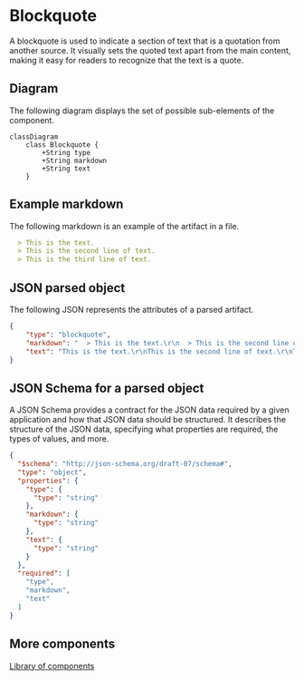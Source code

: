 # Blockquote

A blockquote is used to indicate a section of text that is a quotation from another source. It visually sets the quoted text apart from the main content, making it easy for readers to recognize that the text is a quote.

## Diagram

The following diagram displays the set of possible sub-elements of the component.

```mermaid
classDiagram
    class Blockquote {
        +String type
        +String markdown
        +String text
    }
```

## Example markdown

The following markdown is an example of the artifact in a file.

```md
  > This is the text.
  > This is the second line of text.
  > This is the third line of text.
```

## JSON parsed object

The following JSON represents the attributes of a parsed artifact.

```json
{
    "type": "blockquote",
    "markdown": "  > This is the text.\r\n  > This is the second line of text.\r\n  > This is the third line of text.",
    "text": "This is the text.\r\nThis is the second line of text.\r\nThis is the third line of text."
}
```

## JSON Schema for a parsed object

A JSON Schema provides a contract for the JSON data required by a given application and how that JSON data should be structured. It describes the structure of the JSON data, specifying what properties are required, the types of values, and more.

```json
{
  "$schema": "http://json-schema.org/draft-07/schema#",
  "type": "object",
  "properties": {
    "type": {
      "type": "string"
    },
    "markdown": {
      "type": "string"
    },
    "text": {
      "type": "string"
    }
  },
  "required": [
    "type",
    "markdown",
    "text"
  ]
}


```

## More components

[Library of components](document-object-model.md#library-of-defined-components-in-the-ca-object-model)